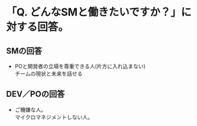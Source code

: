 # 「Q. どんなSMと働きたいですか？」に対する回答。

## SMの回答
* POと開発者の立場を尊重できる人(片方に入れ込まない)
<br>チームの現状と未来を話せる

## DEV／POの回答
* ご機嫌な人。
<br>マイクロマネジメントしない人。